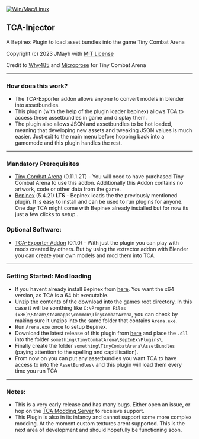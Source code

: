 [![Win/Mac/Linux](https://img.shields.io/badge/platform-windows%20%7C%20macos%20%7C%20linux-informational)]()
## TCA-Injector
A Bepinex Plugin to load asset bundles into the game Tiny Combat Arena

Copyright (c) 2023 JMayh with [MIT License](https://github.com/DuckMallard/TCA-Injector/blob/master/LICENSE.txt)

Credit to [Why485](https://twitter.com/Why485) and [Microprose](https://www.microprose.com/games/tiny-combat-arena/) for Tiny Combat Arena
___
### How does this work?
- The TCA-Exporter addon allows anyone to convert models in blender into assetbundles.
- This plugin (with the help of the plugin loader bepinex) allows TCA to access these assetbundles in game and display them.
- The plugin also allows JSON and assetbundles to be hot loaded, meaning that developing new assets and tweaking JSON values is much easier. Just exit to the main menu before hopping back into a gamemode and this plugin handles the rest.
___
### Mandatory Prerequisites
- [Tiny Combat Arena](https://store.steampowered.com/app/1347550/Tiny_Combat_Arena/) (0.11.1.2T) - You will need to have purchased Tiny Combat Arena to use this addon. Additionally this Addon contains no artwork, code or other data from the game.
- [Bepinex](https://github.com/BepInEx/BepInEx/releases) (5.4.21) **LTS** - Bepinex loads the the previously mentioned plugin. It is easy to install and can be used to run plugins for anyone. One day TCA might come with Bepinex already installed but for now its just a few clicks to setup..
### Optional Software:
- [TCA-Exporter Addon](https://github.com/DuckMallard/TCA-Exporter) (0.1.0) - With just the plugin you can play with mods created by others. But by using the extractor addon with Blender you can create your own models and mod them into TCA.
___
### Getting Started: Mod loading
- If you havent already install Bepinex from [here](https://github.com/BepInEx/BepInEx/releases). You want the x64 version, as TCA is a 64 bit executable.
- Unzip the contents of the download into the games root directory. In this case it will be somthing like `C:\Program Files (x86)\Steam\steamapps\common\TinyCombatArena`, you can check by making sure it unzips into the same folder that contains `Arena.exe`.
- Run `Arena.exe` once to setup Bepinex.
- Download the latest release of this plugin from [here](https://github.com/DuckMallard/TCA-Injector/releases/latest) and place the `.dll` into the folder `something\TinyCombatArena\BepInEx\Plugins\`.
- Finally create the folder `something\TinyCombatArena\AssetBundles` (paying attention to the spelling and capitilisation). 
- From now on you can put any assetbundles you want TCA to have access to into the `AssetBundles\` and this plugin will load them every time you run TCA
___
### Notes:
- This is a very early release and has many bugs. Either open an issue, or hop on the [TCA Modding Server](https://discord.gg/D5ScNgcTJh) to receieve support.
- This Plugin is also in its infancy and cannot support some more complex modding. At the moment custom textures arent supported. This is the next area of development and should hopefully be functioning soon.
